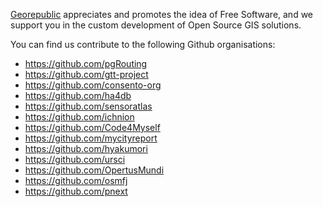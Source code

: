 [Georepublic](https://georepublic.info/de/) appreciates and promotes the idea of Free Software, and we support you in the custom development of Open Source GIS solutions.

You can find us contribute to the following Github organisations:

- https://github.com/pgRouting
- https://github.com/gtt-project
- https://github.com/consento-org
- https://github.com/ha4db
- https://github.com/sensoratlas
- https://github.com/ichnion
- https://github.com/Code4Myself
- https://github.com/mycityreport
- https://github.com/hyakumori
- https://github.com/ursci
- https://github.com/OpertusMundi
- https://github.com/osmfj
- https://github.com/pnext
